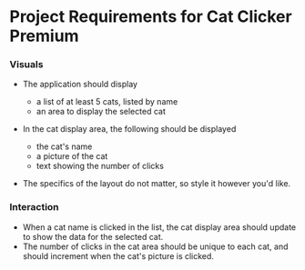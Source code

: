 # Project Requirements for Cat Clicker Premium

### Visuals

- The application should display

  - a list of at least 5 cats, listed by name
  - an area to display the selected cat

- In the cat display area, the following should be displayed

  - the cat's name
  - a picture of the cat
  - text showing the number of clicks

- The specifics of the layout do not matter, so style it however you'd like.

### Interaction

- When a cat name is clicked in the list, the cat display area should update to show the data for the selected cat.
- The number of clicks in the cat area should be unique to each cat, and should increment when the cat's picture is clicked.
